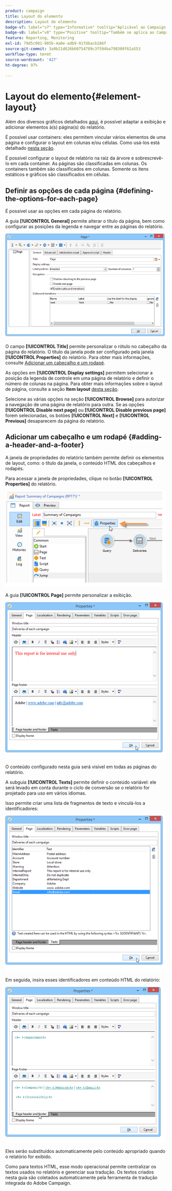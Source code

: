 ```yaml
---
product: campaign
title: Layout do elemento
description: Layout do elemento
badge-v7: label="v7" type="Informative" tooltip="Aplicável ao Campaign Classic v7"
badge-v8: label="v8" type="Positive" tooltip="Também se aplica ao Campaign v8"
feature: Reporting, Monitoring
exl-id: 79d5c901-905b-4a0e-adb9-91fd6acb186f
source-git-commit: 3a9b21d626b60754789c3f594ba798309f62a553
workflow-type: tm+mt
source-wordcount: '427'
ht-degree: 97%

---
```


# Layout do elemento{#element-layout}



Além dos diversos gráficos detalhados [aqui](../../reporting/using/creating-a-chart.md#chart-types-and-variants), é possível adaptar a exibição e adicionar elementos à(s) página(s) do relatório.

É possível usar containers: eles permitem vincular vários elementos de uma página e configurar o layout em colunas e/ou células. Como usá-los está detalhado [nesta seção](../../web/using/defining-web-forms-layout.md#creating-containers).

É possível configurar o layout de relatório na raiz da árvore e sobrescrevê-lo em cada container. As páginas são classificadas em colunas. Os containers também são classificados em colunas. Somente os itens estáticos e gráficos são classificados em células.

## Definir as opções de cada página {#defining-the-options-for-each-page}

É possível usar as opções em cada página do relatório.

A guia **[!UICONTROL General]** permite alterar o título da página, bem como configurar as posições da legenda e navegar entre as páginas do relatório.

![](assets/s_ncs_advuser_report_wizard_022.png)

O campo **[!UICONTROL Title]** permite personalizar o rótulo no cabeçalho da página do relatório. O título da janela pode ser configurado pela janela **[!UICONTROL Properties]** do relatório. Para obter mais informações, consulte [Adicionar um cabeçalho e um rodapé](#adding-a-header-and-a-footer).

As opções em **[!UICONTROL Display settings]** permitem selecionar a posição da legenda de controle em uma página de relatório e definir o número de colunas na página. Para obter mais informações sobre o layout de página, consulte a seção **Item layout** [desta seção](../../web/using/defining-web-forms-layout.md#positioning-the-fields-on-the-page).

Selecione as várias opções na seção **[!UICONTROL Browse]** para autorizar a navegação de uma página de relatório para outra. Se as opções **[!UICONTROL Disable next page]** ou **[!UICONTROL Disable previous page]** forem selecionadas, os botões **[!UICONTROL Next]** e **[!UICONTROL Previous]** desaparecem da página do relatório.

## Adicionar um cabeçalho e um rodapé {#adding-a-header-and-a-footer}

A janela de propriedades do relatório também permite definir os elementos de layout, como: o título da janela, o conteúdo HTML dos cabeçalhos e rodapés.

Para acessar a janela de propriedades, clique no botão **[!UICONTROL Properties]** do relatório.

![](assets/reporting_properties.png)

A guia **[!UICONTROL Page]** permite personalizar a exibição.

![](assets/s_ncs_advuser_report_properties_04.png)

O conteúdo configurado nesta guia será visível em todas as páginas do relatório.

A subguia **[!UICONTROL Texts]** permite definir o conteúdo variável: ele será levado em conta durante o ciclo de conversão se o relatório for projetado para uso em vários idiomas.

Isso permite criar uma lista de fragmentos de texto e vinculá-los a identificadores:

![](assets/s_ncs_advuser_report_properties_04a.png)

Em seguida, insira esses identificadores em conteúdo HTML do relatório:

![](assets/s_ncs_advuser_report_properties_04b.png)

Eles serão substituídos automaticamente pelo conteúdo apropriado quando o relatório for exibido.

Como para textos HTML, esse modo operacional permite centralizar os textos usados no relatório e gerenciar sua tradução. Os textos criados nesta guia são coletados automaticamente pela ferramenta de tradução integrada do Adobe Campaign.
